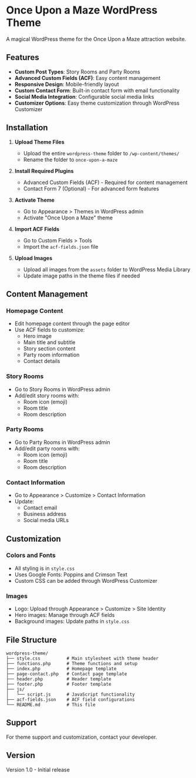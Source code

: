 # Once Upon a Maze WordPress Theme

A magical WordPress theme for the Once Upon a Maze attraction website.

## Features

- **Custom Post Types**: Story Rooms and Party Rooms
- **Advanced Custom Fields (ACF)**: Easy content management
- **Responsive Design**: Mobile-friendly layout
- **Custom Contact Form**: Built-in contact form with email functionality
- **Social Media Integration**: Configurable social media links
- **Customizer Options**: Easy theme customization through WordPress Customizer

## Installation

1. **Upload Theme Files**
   - Upload the entire `wordpress-theme` folder to `/wp-content/themes/`
   - Rename the folder to `once-upon-a-maze`

2. **Install Required Plugins**
   - Advanced Custom Fields (ACF) - Required for content management
   - Contact Form 7 (Optional) - For advanced form features

3. **Activate Theme**
   - Go to Appearance > Themes in WordPress admin
   - Activate "Once Upon a Maze" theme

4. **Import ACF Fields**
   - Go to Custom Fields > Tools
   - Import the `acf-fields.json` file

5. **Upload Images**
   - Upload all images from the `assets` folder to WordPress Media Library
   - Update image paths in the theme files if needed

## Content Management

### Homepage Content
- Edit homepage content through the page editor
- Use ACF fields to customize:
  - Hero image
  - Main title and subtitle
  - Story section content
  - Party room information
  - Contact details

### Story Rooms
- Go to Story Rooms in WordPress admin
- Add/edit story rooms with:
  - Room icon (emoji)
  - Room title
  - Room description

### Party Rooms
- Go to Party Rooms in WordPress admin
- Add/edit party rooms with:
  - Room icon (emoji)
  - Room title
  - Room description

### Contact Information
- Go to Appearance > Customize > Contact Information
- Update:
  - Contact email
  - Business address
  - Social media URLs

## Customization

### Colors and Fonts
- All styling is in `style.css`
- Uses Google Fonts: Poppins and Crimson Text
- Custom CSS can be added through WordPress Customizer

### Images
- Logo: Upload through Appearance > Customize > Site Identity
- Hero images: Manage through ACF fields
- Background images: Update paths in `style.css`

## File Structure

```
wordpress-theme/
├── style.css          # Main stylesheet with theme header
├── functions.php      # Theme functions and setup
├── index.php          # Homepage template
├── page-contact.php   # Contact page template
├── header.php         # Header template
├── footer.php         # Footer template
├── js/
│   └── script.js      # JavaScript functionality
├── acf-fields.json    # ACF field configurations
└── README.md          # This file
```

## Support

For theme support and customization, contact your developer.

## Version

Version 1.0 - Initial release
